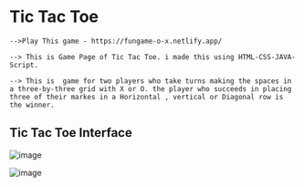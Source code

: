 
# Tic Tac Toe

    -->Play This game - https://fungame-o-x.netlify.app/

    --> This is Game Page of Tic Tac Toe. i made this using HTML-CSS-JAVA-Script.
        
    --> This is  game for two players who take turns making the spaces in a three-by-three grid with X or O. the player who succeeds in placing three of their markes in a Horizontal , vertical or Diagonal row is the winner.
          

## Tic Tac Toe Interface
![image](https://user-images.githubusercontent.com/108276436/181765016-a05c4716-b63d-49a6-8909-f1c8fd2bbb73.png)

![image](https://user-images.githubusercontent.com/108276436/181766052-76f402bf-8d3b-444b-a107-9f3b51cf4588.png)
